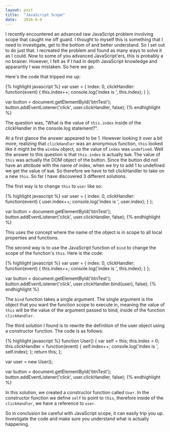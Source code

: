 ```yaml
---
layout: post
title:  "JavaScript Scope"
date:   2016-6-9
---
```


<p class="intro"><span class="dropcap">I</span> recently encountered an advanced raw JavaScript problem involving scope that caught me off guard.  I thought to myself this is something that I need to investigate, get to the bottom of and better understand.  So I set out to do just that.  I recreated the problem and found as many ways to solve it as I could.  Now to some of you advanced JavaScript'ers, this is probably a no brainer.  However, I felt as if I had in depth JavaScript knowledge and apparantly I was mistaken.  So here we go.</p>

Here's the code that tripped me up:

{% highlight javascript %}
var user = {
  index: 0,
  clickHandler: function(event) {
    this.index++;
    console.log('index is ', this.index);
  }
};

var button = document.getElementById('btnTest');
button.addEventListener('click', user.clickHandler, false);
{% endhighlight %}

The question was, "What is the value of `this.index` inside of the clickHandler in the console.log statement?".

At a first glance the answer appeared to be 1.  However looking it over a bit more, realizing that `clickHandler` was an anonymous function, `this` looked like it might be the `window` object, so the value of `index` was `undefined`.  Well the answer to this question is that `this.index` is actually `NaN`.  The value of `this` was actually the DOM object of the button.  Since the button did not have an attribute with the name of index, when we try to add 1 to undefined we get the value of `NaN`.  So therefore we have to tell clickHandler to take on a new `this`.  So far I have discovered 3 different solutions.

The first way is to change `this` to `user` like so:

{% highlight javascript %}
var user = {
  index: 0,
  clickHandler: function(event) {
    user.index++;
    console.log('index is ', user.index);
  }
};

var button = document.getElementById('btnTest');
button.addEventListener('click', user.clickHandler, false);
{% endhighlight %}


This uses the concept where the name of the object is in scope to all local properties and functions.

The second way is to use the JavaScript function of `bind` to change the scope of the function's `this`.  Here is the code: 

{% highlight javascript %}
var user = {
  index: 0,
  clickHandler: function(event) {
    this.index++;
    console.log('index is ', this.index);
  }
};

var button = document.getElementById('btnTest');
button.addEventListener('click', user.clickHandler.bind(user), false);
{% endhighlight %}

The `bind` function takes a single argument.  The single argument is the object that you want the function scope to execute in, meaning the value of `this` will be the value of the argument passed to bind, inside of the function `clickHandler`.

The third solution I found is to rewrite the definition of the user object using a  constructor function.  The code is as follows:

{% highlight javascript %}
function User() {
  var self = this;
  this.index = 0;
  this.clickHandler = function(event) {
    self.index++;
    console.log('index is ', self.index);
  };
  return this;
};

var user = new User();

var button = document.getElementById('btnTest');
button.addEventListener('click', user.clickHandler, false);
{% endhighlight %}

In this solution, we created a constructor function called `User`.  In the constructor function we define `self` to point to `this`, therefore inside of the `clickHandler`, we have a reference to `user`.

So in conclusion be careful with JavaScript scope, it can easily trip you up.  Investigate the code and make sure you understand what is actually happening.
